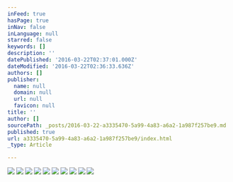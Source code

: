 ```yaml
---
inFeed: true
hasPage: true
inNav: false
inLanguage: null
starred: false
keywords: []
description: ''
datePublished: '2016-03-22T02:37:01.000Z'
dateModified: '2016-03-22T02:36:33.636Z'
authors: []
publisher:
  name: null
  domain: null
  url: null
  favicon: null
title: ''
author: []
sourcePath: _posts/2016-03-22-a3335470-5a99-4a83-a6a2-1a987f257be9.md
published: true
url: a3335470-5a99-4a83-a6a2-1a987f257be9/index.html
_type: Article

---
```

![](https://the-grid-user-content.s3-us-west-2.amazonaws.com/7c35f439-82ae-4ddc-a693-92e129d1bda0.jpg)
![](https://the-grid-user-content.s3-us-west-2.amazonaws.com/fef639f7-279b-4cb3-ad4f-0e06d026050b.jpg)
![](https://the-grid-user-content.s3-us-west-2.amazonaws.com/d02a5d1a-b408-4964-935a-9f6dfa4b774a.jpg)
![](https://the-grid-user-content.s3-us-west-2.amazonaws.com/2b07eb80-675f-4c72-a63b-58d3f48a4cf9.jpg)
![](https://the-grid-user-content.s3-us-west-2.amazonaws.com/543b9aa0-19ee-4b80-90df-23591607f2b4.jpg)
![](https://the-grid-user-content.s3-us-west-2.amazonaws.com/7e700627-9b1d-4d10-a0d7-3759cc996fc0.jpg)
![](https://the-grid-user-content.s3-us-west-2.amazonaws.com/585f89ac-6a60-4ead-8878-7ce9e2f57309.jpg)
![](https://the-grid-user-content.s3-us-west-2.amazonaws.com/6333b623-5636-4b23-9ee2-7a71e0f3ce5f.jpg)
![](https://the-grid-user-content.s3-us-west-2.amazonaws.com/cf96b5b2-54b4-471d-a7f7-084eff5e9407.jpg)
![](https://the-grid-user-content.s3-us-west-2.amazonaws.com/ba9c4cc4-ba7d-4c23-9be5-3a8c602e359a.jpg)